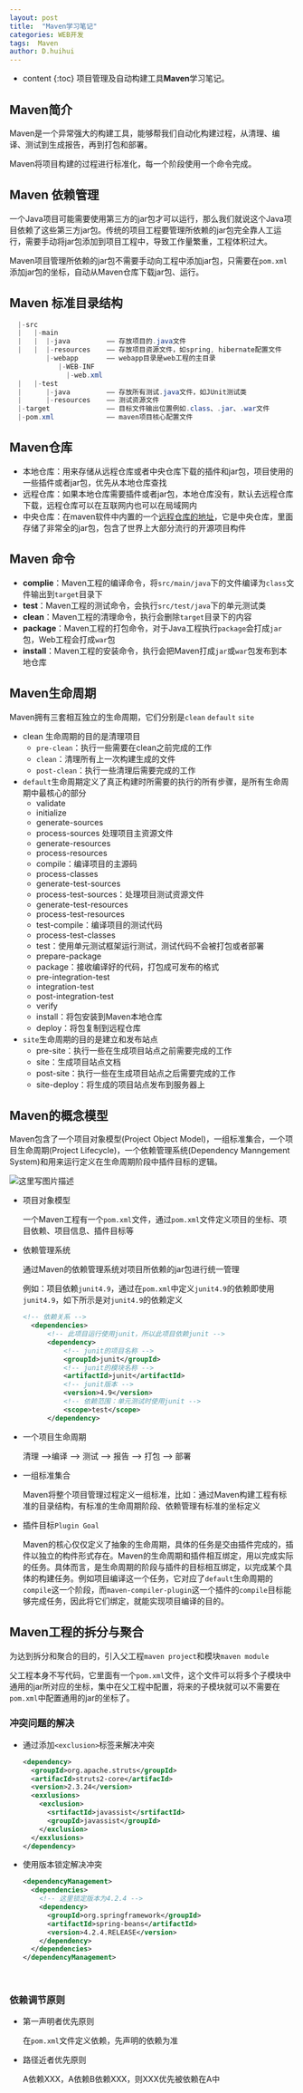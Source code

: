 ```yaml
---
layout: post
title:  "Maven学习笔记"
categories: WEB开发
tags:  Maven
author: D.huihui
---
```

* content
{:toc}
项目管理及自动构建工具**Maven**学习笔记。



## Maven简介

Maven是一个异常强大的构建工具，能够帮我们自动化构建过程，从清理、编译、测试到生成报告，再到打包和部署。

Maven将项目构建的过程进行标准化，每一个阶段使用一个命令完成。

## Maven 依赖管理

一个Java项目可能需要使用第三方的jar包才可以运行，那么我们就说这个Java项目依赖了这些第三方jar包。传统的项目工程要管理所依赖的jar包完全靠人工运行，需要手动将jar包添加到项目工程中，导致工作量繁重，工程体积过大。

Maven项目管理所依赖的jar包不需要手动向工程中添加jar包，只需要在`pom.xml`添加jar包的坐标，自动从Maven仓库下载jar包、运行。

## Maven 标准目录结构

```java
  |-src
  |   |-main
  |   |  |-java        	—— 存放项目的.java文件
  |   |  |-resources    —— 存放项目资源文件，如spring, hibernate配置文件
         |-webapp       —— webapp目录是web工程的主目录
            |-WEB-INF
              |-web.xml
  |   |-test
  |      |-java         —— 存放所有测试.java文件，如JUnit测试类
  |      |-resources    —— 测试资源文件
  |-target              —— 目标文件输出位置例如.class、.jar、.war文件
  |-pom.xml             —— maven项目核心配置文件
```

## Maven仓库

- 本地仓库：用来存储从远程仓库或者中央仓库下载的插件和jar包，项目使用的一些插件或者jar包，优先从本地仓库查找
- 远程仓库：如果本地仓库需要插件或者jar包，本地仓库没有，默认去远程仓库下载，远程仓库可以在互联网内也可以在局域网内
- 中央仓库：在maven软件中内置的一个[远程仓库的地址](http://repo1.maven.org/maven2)，它是中央仓库，里面存储了非常全的jar包，包含了世界上大部分流行的开源项目构件

## Maven 命令

- **complie**：Maven工程的编译命令，将`src/main/java`下的文件编译为`class`文件输出到`target`目录下
- **test**：Maven工程的测试命令，会执行`src/test/java`下的单元测试类
- **clean**：Maven工程的清理命令，执行会删除`target`目录下的内容
- **package**：Maven工程的打包命令，对于Java工程执行`package`会打成`jar`包，Web工程会打成`war`包
- **install**：Maven工程的安装命令，执行会把Maven打成`jar`或`war`包发布到本地仓库

## Maven生命周期

Maven拥有三套相互独立的生命周期，它们分别是`clean` `default` `site`

- clean 生命周期的目的是清理项目
  - `pre-clean`：执行一些需要在clean之前完成的工作
  - `clean`：清理所有上一次构建生成的文件
  - `post-clean`：执行一些清理后需要完成的工作
- `default`生命周期定义了真正构建时所需要的执行的所有步骤，是所有生命周期中最核心的部分
  - validate
  - initialize
  - generate-sources
  - process-sources 处理项目主资源文件
  - generate-resources
  - process-resources
  - compile：编译项目的主源码
  - process-classes
  - generate-test-sources
  - process-test-sources：处理项目测试资源文件
  - generate-test-resources
  - process-test-resources
  - test-compile：编译项目的测试代码
  - process-test-classes
  - test：使用单元测试框架运行测试，测试代码不会被打包或者部署
  - prepare-package
  - package：接收编译好的代码，打包成可发布的格式
  - pre-integration-test
  - integration-test
  - post-integration-test
  - verify
  - install：将包安装到Maven本地仓库
  - deploy：将包复制到远程仓库
- `site`生命周期的目的是建立和发布站点
  - pre-site：执行一些在生成项目站点之前需要完成的工作
  - site：生成项目站点文档
  - post-site：执行一些在生成项目站点之后需要完成的工作
  - site-deploy：将生成的项目站点发布到服务器上

## Maven的概念模型

Maven包含了一个项目对象模型(Project Object Model)，一组标准集合，一个项目生命周期(Project Lifecycle)，一个依赖管理系统(Dependency Manngement System)和用来运行定义在生命周期阶段中插件目标的逻辑。

![这里写图片描述](http://img.blog.csdn.net/20180307201202864?watermark/2/text/aHR0cDovL2Jsb2cuY3Nkbi5uZXQvYW5vbnltb3VzRw==/font/5a6L5L2T/fontsize/400/fill/I0JBQkFCMA==/dissolve/70)

- 项目对象模型

  一个Maven工程有一个`pom.xml`文件，通过`pom.xml`文件定义项目的坐标、项目依赖、项目信息、插件目标等

- 依赖管理系统

  通过Maven的依赖管理系统对项目所依赖的jar包进行统一管理

  例如：项目依赖`junit4.9`，通过在`pom.xml`中定义`junit4.9`的依赖即使用`junit4.9`，如下所示是对`junit4.9`的依赖定义

  ```xml
  <!-- 依赖关系 -->
  	<dependencies>
  		<!-- 此项目运行使用junit，所以此项目依赖junit -->
  		<dependency>
  			<!-- junit的项目名称 -->
  			<groupId>junit</groupId>
  			<!-- junit的模块名称 -->
  			<artifactId>junit</artifactId>
  			<!-- junit版本 -->
  			<version>4.9</version>
  			<!-- 依赖范围：单元测试时使用junit -->
  			<scope>test</scope>
  		</dependency>
  ```

- 一个项目生命周期

  清理 -->编译 --> 测试 --> 报告 --> 打包 --> 部署

- 一组标准集合

  Maven将整个项目管理过程定义一组标准，比如：通过Maven构建工程有标准的目录结构，有标准的生命周期阶段、依赖管理有标准的坐标定义

- 插件目标`Plugin Goal`

  Maven的核心仅仅定义了抽象的生命周期，具体的任务是交由插件完成的，插件以独立的构件形式存在。Maven的生命周期和插件相互绑定，用以完成实际的任务。具体而言，是生命周期的阶段与插件的目标相互绑定，以完成某个具体的构建任务。例如项目编译这一个任务，它对应了`default`生命周期的`compile`这一个阶段，而`maven-compiler-plugin`这一个插件的`compile`目标能够完成任务，因此将它们绑定，就能实现项目编译的目的。

## Maven工程的拆分与聚合

为达到拆分和聚合的目的，引入父工程`maven project`和模块`maven module`

父工程本身不写代码，它里面有一个`pom.xml`文件，这个文件可以将多个子模块中通用的jar所对应的坐标，集中在父工程中配置，将来的子模块就可以不需要在`pom.xml`中配置通用的jar的坐标了。

### 冲突问题的解决

- 通过添加`<exclusion>`标签来解决冲突

  ```xml
  <dependency>
    <groupId>org.apache.struts</groupId>
    <artifacId>struts2-core</artifacId>
    <version>2.3.24</version>
    <exxlusions>
      <exclusion>
        <srtifactId>javassist</srtifactId>
        <groupId>javassist</groupId>
      </exclusion>
    </exxlusions>
  </dependency>
  ```

- 使用版本锁定解决冲突

  ```xml
  <dependencyManagement>
    <dependencies>
      <!-- 这里锁定版本为4.2.4 -->
      <dependency>
        <groupId>org.springframework</groupId>
        <artifactId>spring-beans</artifactId>
        <version>4.2.4.RELEASE</version>
      </dependency>
    </dependencies>
  </dependencyManagement>
  ```

  ​

### 依赖调节原则

- 第一声明者优先原则

  在`pom.xml`文件定义依赖，先声明的依赖为准

- 路径近者优先原则

  A依赖XXX，A依赖B依赖XXX，则XXX优先被依赖在A中

